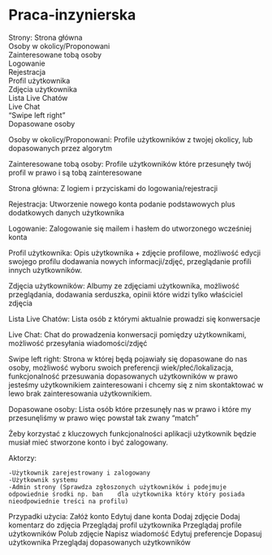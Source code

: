 # Praca-inzynierska
Strony: 
Strona główna  
Osoby w okolicy/Proponowani  
Zainteresowane tobą osoby  
Logowanie  
Rejestracja  
Profil użytkownika  
Zdjęcia użytkownika  
Lista Live Chatów  
Live Chat  
“Swipe left right”  
Dopasowane osoby  

Osoby w okolicy/Proponowani: Profile użytkowników z twojej okolicy, lub dopasowanych przez algorytm

Zainteresowane tobą osoby: Profile użytkowników które przesunęły twój profil w prawo i są tobą zainteresowane

Strona główna: Z logiem i przyciskami do logowania/rejestracji

Rejestracja: Utworzenie nowego konta podanie podstawowych plus dodatkowych danych użytkownika

Logowanie: Zalogowanie się mailem i hasłem do utworzonego wcześniej konta

Profil użytkownika: Opis użytkownika + zdjęcie profilowe, możliwość edycji swojego profilu dodawania nowych informacji/zdjęć, przeglądanie profili innych użytkowników.

Zdjęcia użytkowników: Albumy ze zdjęciami użytkownika, możliwość przeglądania, dodawania serduszka, opinii które widzi tylko właściciel zdjęcia

Lista Live Chatów: Lista osób z którymi aktualnie prowadzi się konwersacje

Live Chat: Chat do prowadzenia konwersacji pomiędzy użytkownikami, możliwość przesyłania wiadomości/zdjęć

Swipe left right: Strona w której będą pojawiały się dopasowane do nas osoby, możliwość wyboru swoich preferencji wiek/płeć/lokalizacja, funkcjonalność przesuwania dopasowanych użytkowników w prawo jesteśmy użytkownikiem zainteresowani i chcemy się z nim skontaktować w lewo brak zainteresowania użytkownikiem.


Dopasowane osoby:
Lista osób które przesunęły nas w prawo i które my przesunęliśmy w prawo więc powstał tak zwany “match”

Żeby korzystać z kluczowych funkcjonalności aplikacji użytkownik będzie musiał mieć stworzone konto i być zalogowany.

Aktorzy: 

    -Użytkownik zarejestrowany i zalogowany
    -Użytkownik systemu
    -Admin strony (Sprawdza zgłoszonych użytkowników i podejmuje odpowiednie środki np. ban    dla użytkownika który który posiada nieodpowiednie treści na profilu)

Przypadki użycia:
    Załóż konto
    Edytuj dane konta
    Dodaj zdjęcie
    Dodaj komentarz do zdjęcia
    Przeglądaj profil użytkownika
    Przeglądaj profile użytkowników
    Polub zdjęcie
    Napisz wiadomość
    Edytuj preferencje
    Dopasuj użytkownika 
    Przeglądaj dopasowanych użytkowników
